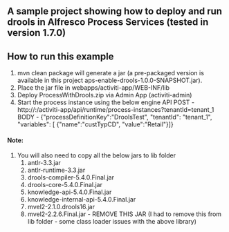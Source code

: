 ## A sample project showing how to deploy and run drools in Alfresco Process Services (tested in version 1.7.0)

## How to run this example

1. mvn clean package will generate a jar (a pre-packaged version is available in this project aps-enable-drools-1.0.0-SNAPSHOT.jar).
2. Place the jar file in webapps/activiti-app/WEB-INF/lib
3. Deploy ProcessWithDrools.zip via Admin App (activiti-admin)
4. Start the process instance using the below engine API
POST - http://<host>:<port>/activiti-app/api/runtime/process-instances?tenantId=tenant_1
BODY - {"processDefinitionKey":"DroolsTest", "tenantId": "tenant_1", "variables": [ {"name":"custTypCD", "value":"Retail"}]}

#### Note:
1. You will also need to copy all the below jars to lib folder
    1. antlr-3.3.jar
    2. antlr-runtime-3.3.jar
    3. drools-compiler-5.4.0.Final.jar
    4. drools-core-5.4.0.Final.jar
    5. knowledge-api-5.4.0.Final.jar
    6. knowledge-internal-api-5.4.0.Final.jar
    7. mvel2-2.1.0.drools16.jar
    8. mvel2-2.2.6.Final.jar - REMOVE THIS JAR (I had to remove this from lib folder - some class loader issues with the above library)
